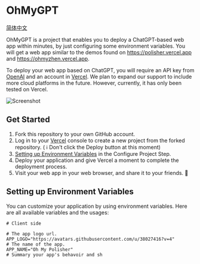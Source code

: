 # OhMyGPT

[简体中文](README.zh.md)

OhMyGPT is a project that enables you to deploy a ChatGPT-based web app within minutes, by just configuring some environment variables. You will get a web app similar to the demos found on https://polisher.vercel.app and https://ohmyzhen.vercel.app.

To deploy your web app based on ChatGPT, you will require an API key from [OpenAI](https://platform.openai.com/account/api-keys) and an account in [Vercel](https://vercel.com). We plan to expand our support to include more cloud platforms in the future. However, currently, it has only been tested on Vercel.

![Screenshot](screenshot.png)

## Get Started

1. Fork this repository to your own GitHub account.
2. Log in to your [Vercel](https://vercel.com) console to create a new project from the forked repository. ( ℹ️ Don't click the Deploy button at this moment)
3. [Setting up Environment Variables](#setting-up-environment-variables) in the Configure Project Step.
4. Deploy your application and give Vercel a moment to complete the deployment process.
5. Visit your web app in your web browser, and share it to your friends. 🥳

## Setting up Environment Variables

You can customize your application by using environment variables. Here are all available variables and the usages:

```env
# Client side

# The app logo url.
APP_LOGO="https://avatars.githubusercontent.com/u/38027416?v=4"
# The name of the app.
APP_NAME="Oh My Polisher"
# Summary your app's behavoir and sh